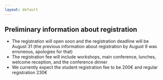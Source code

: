 ```yaml
---
layout: default
---
```


## Preliminary information about registration

* The registration will open soon and the registration deadline will be August 31 (the previous information about registration by August 9 was erroneous, apologies for that)
* The registration fee will include workshops, main conference, lunches, welcome reception, and the conference dinner
* We currently expect the student registration fee to be 200€ and regular registration 230€

